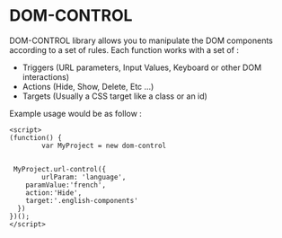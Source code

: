 # DOM-CONTROL
DOM-CONTROL library allows you to manipulate the DOM components according to a set of rules.
Each function works with a set of :
 - Triggers (URL parameters, Input Values, Keyboard or other DOM interactions)
 - Actions (Hide, Show, Delete, Etc ...)
 - Targets (Usually a CSS target like a class or an id)

Example usage would be as follow :

    <script>
    (function() {
    		var MyProject = new dom-control    
      

     MyProject.url-control({
    		urlParam: 'language',
        paramValue:'french',
        action:'Hide',
        target:'.english-components'
      })
    })();
    </script>
